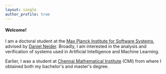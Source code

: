 ```yaml
---
layout: single
author_profile: true
---
```


#### Welcome!

I am a doctoral student at the [Max Planck Institute for Software Systems](https://www.mpi-sws.org/), advised 
by [Daniel Neider](https://people.mpi-sws.org/~neider/). Broadly, I am interested in the analysis and verification of 
systems used in Artificial Intelligence and Machine Learning.

Earlier, I was a student at [Chennai Mathematical Institute](https://www.cmi.ac.in/) (CMI) from where I obtained both my bachelor's 
and master's degree.
